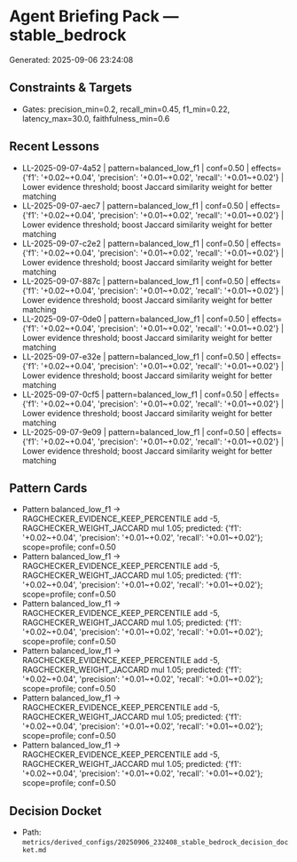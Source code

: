 # Agent Briefing Pack — stable_bedrock
Generated: 2025-09-06 23:24:08

## Constraints & Targets
- Gates: precision_min=0.2, recall_min=0.45, f1_min=0.22, latency_max=30.0, faithfulness_min=0.6

## Recent Lessons
- LL-2025-09-07-4a52 | pattern=balanced_low_f1 | conf=0.50 | effects={'f1': '+0.02~+0.04', 'precision': '+0.01~+0.02', 'recall': '+0.01~+0.02'} | Lower evidence threshold; boost Jaccard similarity weight for better matching
- LL-2025-09-07-aec7 | pattern=balanced_low_f1 | conf=0.50 | effects={'f1': '+0.02~+0.04', 'precision': '+0.01~+0.02', 'recall': '+0.01~+0.02'} | Lower evidence threshold; boost Jaccard similarity weight for better matching
- LL-2025-09-07-c2e2 | pattern=balanced_low_f1 | conf=0.50 | effects={'f1': '+0.02~+0.04', 'precision': '+0.01~+0.02', 'recall': '+0.01~+0.02'} | Lower evidence threshold; boost Jaccard similarity weight for better matching
- LL-2025-09-07-887c | pattern=balanced_low_f1 | conf=0.50 | effects={'f1': '+0.02~+0.04', 'precision': '+0.01~+0.02', 'recall': '+0.01~+0.02'} | Lower evidence threshold; boost Jaccard similarity weight for better matching
- LL-2025-09-07-0de0 | pattern=balanced_low_f1 | conf=0.50 | effects={'f1': '+0.02~+0.04', 'precision': '+0.01~+0.02', 'recall': '+0.01~+0.02'} | Lower evidence threshold; boost Jaccard similarity weight for better matching
- LL-2025-09-07-e32e | pattern=balanced_low_f1 | conf=0.50 | effects={'f1': '+0.02~+0.04', 'precision': '+0.01~+0.02', 'recall': '+0.01~+0.02'} | Lower evidence threshold; boost Jaccard similarity weight for better matching
- LL-2025-09-07-0cf5 | pattern=balanced_low_f1 | conf=0.50 | effects={'f1': '+0.02~+0.04', 'precision': '+0.01~+0.02', 'recall': '+0.01~+0.02'} | Lower evidence threshold; boost Jaccard similarity weight for better matching
- LL-2025-09-07-9e09 | pattern=balanced_low_f1 | conf=0.50 | effects={'f1': '+0.02~+0.04', 'precision': '+0.01~+0.02', 'recall': '+0.01~+0.02'} | Lower evidence threshold; boost Jaccard similarity weight for better matching

## Pattern Cards
- Pattern balanced_low_f1 → RAGCHECKER_EVIDENCE_KEEP_PERCENTILE add -5, RAGCHECKER_WEIGHT_JACCARD mul 1.05; predicted: {'f1': '+0.02~+0.04', 'precision': '+0.01~+0.02', 'recall': '+0.01~+0.02'}; scope=profile; conf=0.50
- Pattern balanced_low_f1 → RAGCHECKER_EVIDENCE_KEEP_PERCENTILE add -5, RAGCHECKER_WEIGHT_JACCARD mul 1.05; predicted: {'f1': '+0.02~+0.04', 'precision': '+0.01~+0.02', 'recall': '+0.01~+0.02'}; scope=profile; conf=0.50
- Pattern balanced_low_f1 → RAGCHECKER_EVIDENCE_KEEP_PERCENTILE add -5, RAGCHECKER_WEIGHT_JACCARD mul 1.05; predicted: {'f1': '+0.02~+0.04', 'precision': '+0.01~+0.02', 'recall': '+0.01~+0.02'}; scope=profile; conf=0.50
- Pattern balanced_low_f1 → RAGCHECKER_EVIDENCE_KEEP_PERCENTILE add -5, RAGCHECKER_WEIGHT_JACCARD mul 1.05; predicted: {'f1': '+0.02~+0.04', 'precision': '+0.01~+0.02', 'recall': '+0.01~+0.02'}; scope=profile; conf=0.50
- Pattern balanced_low_f1 → RAGCHECKER_EVIDENCE_KEEP_PERCENTILE add -5, RAGCHECKER_WEIGHT_JACCARD mul 1.05; predicted: {'f1': '+0.02~+0.04', 'precision': '+0.01~+0.02', 'recall': '+0.01~+0.02'}; scope=profile; conf=0.50
- Pattern balanced_low_f1 → RAGCHECKER_EVIDENCE_KEEP_PERCENTILE add -5, RAGCHECKER_WEIGHT_JACCARD mul 1.05; predicted: {'f1': '+0.02~+0.04', 'precision': '+0.01~+0.02', 'recall': '+0.01~+0.02'}; scope=profile; conf=0.50

## Decision Docket

- Path: `metrics/derived_configs/20250906_232408_stable_bedrock_decision_docket.md`


